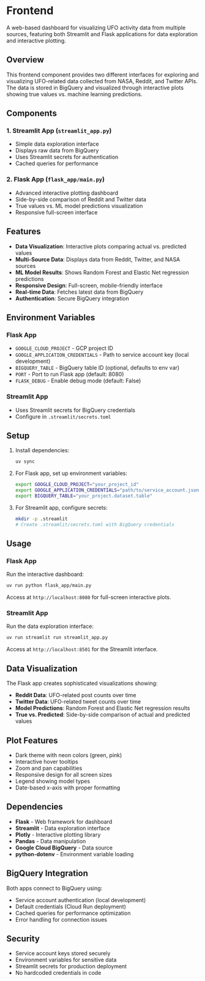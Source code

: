 # Frontend

A web-based dashboard for visualizing UFO activity data from multiple sources, featuring both Streamlit and Flask applications for data exploration and interactive plotting.

## Overview

This frontend component provides two different interfaces for exploring and visualizing UFO-related data collected from NASA, Reddit, and Twitter APIs. The data is stored in BigQuery and visualized through interactive plots showing true values vs. machine learning predictions.

## Components

### 1. Streamlit App (`streamlit_app.py`)
- Simple data exploration interface
- Displays raw data from BigQuery
- Uses Streamlit secrets for authentication
- Cached queries for performance

### 2. Flask App (`flask_app/main.py`)
- Advanced interactive plotting dashboard
- Side-by-side comparison of Reddit and Twitter data
- True values vs. ML model predictions visualization
- Responsive full-screen interface

## Features

- **Data Visualization**: Interactive plots comparing actual vs. predicted values
- **Multi-Source Data**: Displays data from Reddit, Twitter, and NASA sources
- **ML Model Results**: Shows Random Forest and Elastic Net regression predictions
- **Responsive Design**: Full-screen, mobile-friendly interface
- **Real-time Data**: Fetches latest data from BigQuery
- **Authentication**: Secure BigQuery integration

## Environment Variables

### Flask App
- `GOOGLE_CLOUD_PROJECT` - GCP project ID
- `GOOGLE_APPLICATION_CREDENTIALS` - Path to service account key (local development)
- `BIGQUERY_TABLE` - BigQuery table ID (optional, defaults to env var)
- `PORT` - Port to run Flask app (default: 8080)
- `FLASK_DEBUG` - Enable debug mode (default: False)

### Streamlit App
- Uses Streamlit secrets for BigQuery credentials
- Configure in `.streamlit/secrets.toml`

## Setup

1. Install dependencies:
   ```bash
   uv sync
   ```

2. For Flask app, set up environment variables:
   ```bash
   export GOOGLE_CLOUD_PROJECT="your_project_id"
   export GOOGLE_APPLICATION_CREDENTIALS="path/to/service_account.json"
   export BIGQUERY_TABLE="your_project.dataset.table"
   ```

3. For Streamlit app, configure secrets:
   ```bash
   mkdir -p .streamlit
   # Create .streamlit/secrets.toml with BigQuery credentials
   ```

## Usage

### Flask App
Run the interactive dashboard:
```bash
uv run python flask_app/main.py
```

Access at `http://localhost:8080` for full-screen interactive plots.

### Streamlit App
Run the data exploration interface:
```bash
uv run streamlit run streamlit_app.py
```

Access at `http://localhost:8501` for the Streamlit interface.

## Data Visualization

The Flask app creates sophisticated visualizations showing:
- **Reddit Data**: UFO-related post counts over time
- **Twitter Data**: UFO-related tweet counts over time
- **Model Predictions**: Random Forest and Elastic Net regression results
- **True vs. Predicted**: Side-by-side comparison of actual and predicted values

## Plot Features

- Dark theme with neon colors (green, pink)
- Interactive hover tooltips
- Zoom and pan capabilities
- Responsive design for all screen sizes
- Legend showing model types
- Date-based x-axis with proper formatting

## Dependencies

- **Flask** - Web framework for dashboard
- **Streamlit** - Data exploration interface
- **Plotly** - Interactive plotting library
- **Pandas** - Data manipulation
- **Google Cloud BigQuery** - Data source
- **python-dotenv** - Environment variable loading

## BigQuery Integration

Both apps connect to BigQuery using:
- Service account authentication (local development)
- Default credentials (Cloud Run deployment)
- Cached queries for performance optimization
- Error handling for connection issues

## Security

- Service account keys stored securely
- Environment variables for sensitive data
- Streamlit secrets for production deployment
- No hardcoded credentials in code
